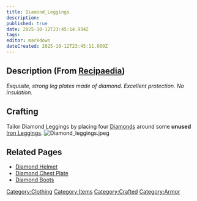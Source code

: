 ```yaml
---
title: Diamond_Leggings
description: 
published: true
date: 2025-10-12T23:45:14.934Z
tags: 
editor: markdown
dateCreated: 2025-10-12T23:45:11.069Z
---
```


## Description (From [Recipaedia](Recipaedia "wikilink"))

*Exquisite, strong leg plates made of diamond. Excellent protection. No
insulation.*

## Crafting

Tailor Diamond Leggings by placing four [Diamonds](Diamond "wikilink")
around some **unused** [Iron Leggings](Iron_Leggings "wikilink").
![Diamond_leggings.jpeg](Diamond_leggings.jpeg "Diamond_leggings.jpeg")

## Related Pages

  - [Diamond Helmet](Diamond_Helmet "wikilink")
  - [Diamond Chest Plate](Diamond_Chest_Plate "wikilink")
  - [Diamond Boots](Diamond_Boots "wikilink")

[Category:Clothing](Category:Clothing "wikilink")
[Category:Items](Category:Items "wikilink")
[Category:Crafted](Category:Crafted "wikilink")
[Category:Armor](Category:Armor "wikilink")